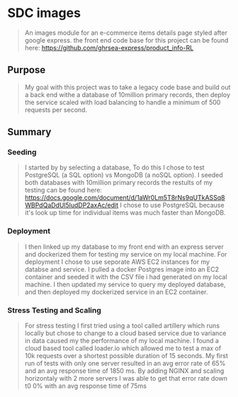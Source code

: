 # SDC images
> An images module for an e-commerce items details page styled after google express. the front end code base for this project can be found here: https://github.com/ghrsea-express/product_info-RL

## Purpose
> My goal with this project was to take a legacy code base and build out a back end withe a database of 10million primary records, then deploy the service scaled with load balancing to handle a minimum of 500 requests per second. 

## Summary 
### Seeding
> I started by by selecting a database, To do this I chose to test PostgreSQL (a SQL option) vs MongoDB (a noSQL option). I seeded both databases with 10million primary records the restults of my testing can be found here: https://docs.google.com/document/d/1aWr0Lm5T8rNs9qUTkASSq8WBPdQaDdUl5ludDP2axAc/edit I chose to use PostgreSQL because it's look up time for individual items was much faster than MongoDB.
### Deployment
> I then linked up my database to my front end with an express server and dockerized them for testing my service on my local machine. 
> For deployment I chose to use seporate AWS EC2 instances for my databse and service. I pulled a docker Postgres image into an EC2 container and seeded it with the CSV file i had generated on my local machine. 
> I then updated my service to query my deployed database, and then deployed my dockerized service in an EC2 container. 
### Stress Testing and Scaling
> For stress testing I first tried using a tool called artillery which runs locally but chose to change to a cloud based service due to variance in data caused my the performance of my local machine. 
> I found a cloud based tool called loader.io which allowed me to test a max of 10k requests over a shortest possible duration of 15 seconds. 
> My first run of tests with only one server resulted in an avg error rate of 65% and an avg response time of 1850 ms.
> By adding NGINX and scaling horizontaly with 2 more servers I was able to get that error rate down t0 0% with an avg response time of 75ms




